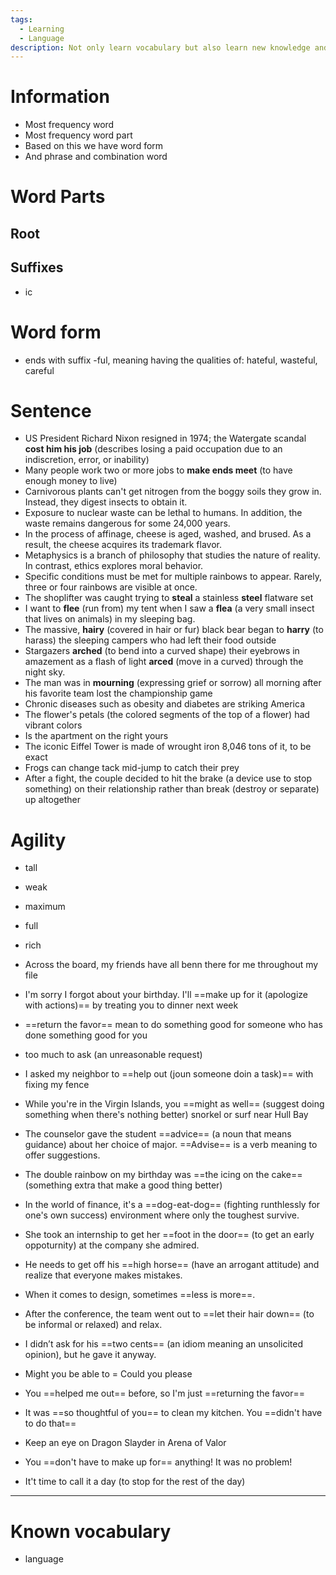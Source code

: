 ```yaml
---
tags:
  - Learning
  - Language
description: Not only learn vocabulary but also learn new knowledge and culture
---
```

# Information

- Most frequency word
- Most frequency word part
- Based on this we have word form
- And phrase and combination word

# Word Parts

## Root

## Suffixes

- ic

# Word form

- ends with suffix -ful, meaning having the qualities of: hateful, wasteful, careful

# Sentence

- US President Richard Nixon resigned in 1974; the Watergate scandal **cost him his job** (describes losing a paid occupation due to an indiscretion, error, or inability)
- Many people work two or more jobs to **make ends meet** (to have enough money to live)
- Carnivorous plants can't get nitrogen from the boggy soils they grow in. Instead, they digest insects to obtain it.
- Exposure to nuclear waste can be lethal to humans. In addition, the waste remains dangerous for some 24,000 years.
- In the process of affinage, cheese is aged, washed, and brused. As a result, the cheese acquires its trademark flavor.
- Metaphysics is a branch of philosophy that studies the nature of reality. In contrast, ethics explores moral behavior.
- Specific conditions must be met for multiple rainbows to appear. Rarely, three or four rainbows are visible at once.
- The shoplifter was caught trying to **steal** a stainless **steel** flatware set
- I want to **flee** (run from) my tent when I saw a **flea** (a very small insect that lives on animals) in my sleeping bag.
- The massive, **hairy** (covered in hair or fur) black bear began to **harry** (to harass) the sleeping campers who had left their food outside
- Stargazers **arched** (to bend into a curved shape) their eyebrows in amazement as a flash of light **arced** (move in a curved) through the night sky.
- The man was in **mourning** (expressing grief or sorrow) all morning after his favorite team lost the championship game
- Chronic diseases such as obesity and diabetes are striking America
- The flower's petals (the colored segments of the top of a flower) had vibrant colors
- Is the apartment on the right yours
- The iconic Eiffel Tower is made of wrought iron 8,046 tons of it, to be exact
- Frogs can change tack mid-jump to catch their prey
- After a fight, the couple decided to hit the brake (a device use to stop something) on their relationship rather than break (destroy or separate) up altogether
# Agility


- tall
- weak
- maximum
- full
- rich

 - Across the board, my friends have all benn there for me throughout my file
 - I'm sorry I forgot about your birthday. I'll ==make up for it (apologize with actions)== by treating you to dinner next week
 - ==return the favor== mean to do something good for someone who has done something good for you
 - too much to ask (an unreasonable request)
 - I asked my neighbor to ==help out (joun someone doin a task)== with fixing my fence
 - While you're in the Virgin Islands, you ==might as well== (suggest doing something when there's nothing better) snorkel or surf near Hull Bay
- The counselor gave the student ==advice== (a noun that means guidance) about her choice of major. ==Advise== is a verb meaning to offer suggestions.
- The double rainbow on my birthday was ==the icing on the cake== (something extra that make a good thing better)
- In the world of finance, it's a ==dog-eat-dog== (fighting runthlessly for one's own success) environment where only the toughest survive.
- She took an internship to get her ==foot in the door== (to get an early oppoturnity) at the company she admired.
- He needs to get off his ==high horse== (have an arrogant attitude) and realize that everyone makes mistakes.
- When it comes to design, sometimes ==less is more==.
- After the conference, the team went out to ==let their hair down== (to be informal or relaxed) and relax.
- I didn’t ask for his ==two cents== (an idiom meaning an unsolicited opinion), but he gave it anyway.
- Might you be able to = Could you please
- You ==helped me out== before, so I'm just ==returning the favor==
- It was ==so thoughtful of you== to clean my kitchen. You ==didn't have to do that==
- Keep an eye on Dragon Slayder in Arena of Valor
- You ==don't have to make up for== anything! It was no problem!
- It't time to call it a day (to stop for the rest of the day)

---

# Known vocabulary

- language